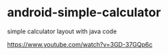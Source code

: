# android-simple-calculator
simple calculator layout with java code

https://www.youtube.com/watch?v=3GD-37GQp6c
